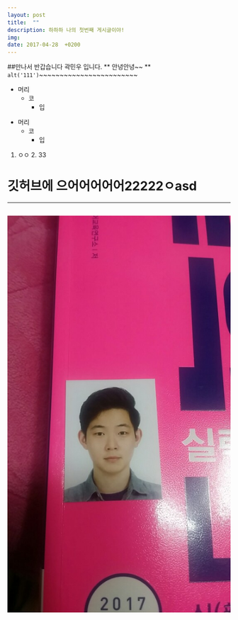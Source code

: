 ```yaml
---
layout: post
title:  ""
description: 하하하 나의 첫번째 게시글이야!
img:
date: 2017-04-28  +0200
---
```


##만나서 반갑습니다 곽민우 입니다.
** 안녕안녕~~ **
`alt('111')`~~~~~~~~~~~~~~~~~~~~~~~~


* 머리
	* 코
		* 입
        

+ 머리
  + 코
    + 입

1. ㅇㅇ
	2.	33
		

깃허브에 으어어어어어22222ㅇasd
=======================

---
![안녕할세요](../img/2018-04-02/11.jpg)
---